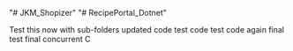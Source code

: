 "# JKM_Shopizer" 
"# RecipePortal_Dotnet" 


Test this now
with sub-folders
updated code
test code
test code again
final test
final
concurrent
C
